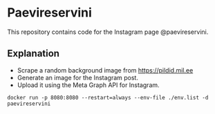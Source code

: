# Paevireservini
This repository contains code for the Instagram page @paevireservini.
## Explanation
- Scrape a random background image from https://pildid.mil.ee
- Generate an image for the Instagram post.
- Upload it using the Meta Graph API for Instagram.

```docker build -t paevireservini .
docker run -p 8080:8080 --restart=always --env-file ./env.list -d paevireservini
```
